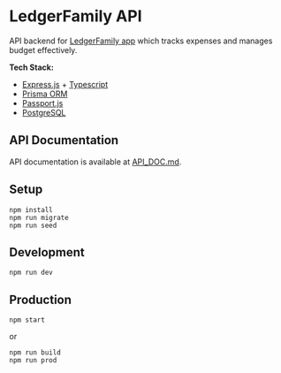 # LedgerFamily API

API backend for [LedgerFamily app](https://github.com/cithukyaw/ledger-family-app) which tracks expenses and manages budget effectively.

**Tech Stack:**
- [Express.js](https://expressjs.com/) + [Typescript](https://www.typescriptlang.org/)
- [Prisma ORM](https://www.prisma.io/)
- [Passport.js](https://www.passportjs.org/)
- [PostgreSQL](https://www.postgresql.org/)

## API Documentation

API documentation is available at [API_DOC.md](API_DOC.md).

## Setup

    npm install
    npm run migrate
    npm run seed

## Development

    npm run dev

## Production

    npm start

or 

    npm run build
    npm run prod
